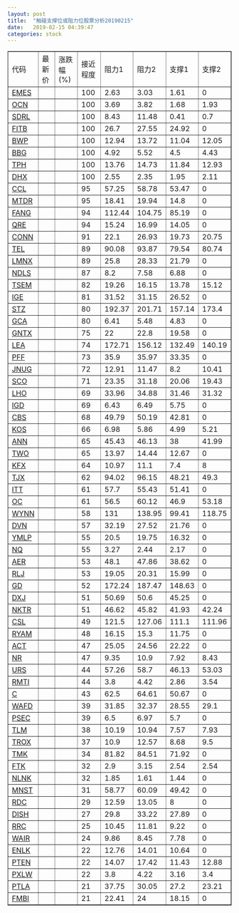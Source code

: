 ```yaml
---
layout: post
title:  "触碰支撑位或阻力位股票分析20190215"
date:   2019-02-15 04:39:47
categories: stock
---
```

<script type="text/javascript">
var stockList = []
stockList.push('gb_emes');
stockList.push('gb_ocn');
stockList.push('gb_sdrl');
stockList.push('gb_fitb');
stockList.push('gb_bwp');
stockList.push('gb_bbg');
stockList.push('gb_tph');
stockList.push('gb_dhx');
stockList.push('gb_ccl');
stockList.push('gb_mtdr');
stockList.push('gb_fang');
stockList.push('gb_qre');
stockList.push('gb_conn');
stockList.push('gb_tel');
stockList.push('gb_lmnx');
stockList.push('gb_ndls');
stockList.push('gb_tsem');
stockList.push('gb_ige');
stockList.push('gb_stz');
stockList.push('gb_gca');
stockList.push('gb_gntx');
stockList.push('gb_lea');
stockList.push('gb_pff');
stockList.push('gb_jnug');
stockList.push('gb_sco');
stockList.push('gb_lho');
stockList.push('gb_igd');
stockList.push('gb_cbs');
stockList.push('gb_kos');
stockList.push('gb_ann');
stockList.push('gb_two');
stockList.push('gb_kfx');
stockList.push('gb_tjx');
stockList.push('gb_itt');
stockList.push('gb_oc');
stockList.push('gb_wynn');
stockList.push('gb_dvn');
stockList.push('gb_ymlp');
stockList.push('gb_nq');
stockList.push('gb_aer');
stockList.push('gb_rlj');
stockList.push('gb_gd');
stockList.push('gb_dxj');
stockList.push('gb_nktr');
stockList.push('gb_csl');
stockList.push('gb_ryam');
stockList.push('gb_act');
stockList.push('gb_nr');
stockList.push('gb_urs');
stockList.push('gb_rmti');
stockList.push('gb_c');
stockList.push('gb_wafd');
stockList.push('gb_psec');
stockList.push('gb_tlm');
stockList.push('gb_trox');
stockList.push('gb_tmk');
stockList.push('gb_ftk');
stockList.push('gb_nlnk');
stockList.push('gb_mnst');
stockList.push('gb_rdc');
stockList.push('gb_dish');
stockList.push('gb_rrc');
stockList.push('gb_wair');
stockList.push('gb_enlk');
stockList.push('gb_pten');
stockList.push('gb_pxlw');
stockList.push('gb_ptla');
stockList.push('gb_fmbi');
</script>
<table border="1">
 <tr>
 <td>代码</td>
 <td>最新价</td>
 <td>涨跌幅(%)</td>
 <td>接近程度</td>
 <td>阻力1</td>
 <td>阻力2</td>
 <td>支撑1</td>
 <td>支撑2</td>
</tr>
  <tr id="emes" class="red">
  <td><a href="http://stock.finance.sina.com.cn/usstock/quotes/EMES.html" target="_blank">EMES</a></td><td></td><td></td><td>100</td><td>2.63</td><td>3.03</td><td>1.61</td><td>0</td></tr>
  <tr id="ocn" class="green">
  <td><a href="http://stock.finance.sina.com.cn/usstock/quotes/OCN.html" target="_blank">OCN</a></td><td></td><td></td><td>100</td><td>3.69</td><td>3.82</td><td>1.68</td><td>1.93</td></tr>
  <tr id="sdrl" class="red">
  <td><a href="http://stock.finance.sina.com.cn/usstock/quotes/SDRL.html" target="_blank">SDRL</a></td><td></td><td></td><td>100</td><td>8.43</td><td>11.48</td><td>0.41</td><td>0.7</td></tr>
  <tr id="fitb" class="red">
  <td><a href="http://stock.finance.sina.com.cn/usstock/quotes/FITB.html" target="_blank">FITB</a></td><td></td><td></td><td>100</td><td>26.7</td><td>27.55</td><td>24.92</td><td>0</td></tr>
  <tr id="bwp" class="green">
  <td><a href="http://stock.finance.sina.com.cn/usstock/quotes/BWP.html" target="_blank">BWP</a></td><td></td><td></td><td>100</td><td>12.94</td><td>13.72</td><td>11.04</td><td>12.05</td></tr>
  <tr id="bbg" class="red">
  <td><a href="http://stock.finance.sina.com.cn/usstock/quotes/BBG.html" target="_blank">BBG</a></td><td></td><td></td><td>100</td><td>4.92</td><td>5.52</td><td>4.5</td><td>4.43</td></tr>
  <tr id="tph" class="green">
  <td><a href="http://stock.finance.sina.com.cn/usstock/quotes/TPH.html" target="_blank">TPH</a></td><td></td><td></td><td>100</td><td>13.76</td><td>14.73</td><td>11.84</td><td>12.93</td></tr>
  <tr id="dhx" class="red">
  <td><a href="http://stock.finance.sina.com.cn/usstock/quotes/DHX.html" target="_blank">DHX</a></td><td></td><td></td><td>100</td><td>2.55</td><td>2.35</td><td>1.95</td><td>2.11</td></tr>
  <tr id="ccl" class="red">
  <td><a href="http://stock.finance.sina.com.cn/usstock/quotes/CCL.html" target="_blank">CCL</a></td><td></td><td></td><td>95</td><td>57.25</td><td>58.78</td><td>53.47</td><td>0</td></tr>
  <tr id="mtdr" class="red">
  <td><a href="http://stock.finance.sina.com.cn/usstock/quotes/MTDR.html" target="_blank">MTDR</a></td><td></td><td></td><td>95</td><td>18.41</td><td>19.94</td><td>14.8</td><td>0</td></tr>
  <tr id="fang" class="red">
  <td><a href="http://stock.finance.sina.com.cn/usstock/quotes/FANG.html" target="_blank">FANG</a></td><td></td><td></td><td>94</td><td>112.44</td><td>104.75</td><td>85.19</td><td>0</td></tr>
  <tr id="qre" class="red">
  <td><a href="http://stock.finance.sina.com.cn/usstock/quotes/QRE.html" target="_blank">QRE</a></td><td></td><td></td><td>94</td><td>15.24</td><td>16.99</td><td>14.05</td><td>0</td></tr>
  <tr id="conn" class="green">
  <td><a href="http://stock.finance.sina.com.cn/usstock/quotes/CONN.html" target="_blank">CONN</a></td><td></td><td></td><td>91</td><td>22.1</td><td>26.93</td><td>19.73</td><td>20.75</td></tr>
  <tr id="tel" class="green">
  <td><a href="http://stock.finance.sina.com.cn/usstock/quotes/TEL.html" target="_blank">TEL</a></td><td></td><td></td><td>89</td><td>90.08</td><td>93.87</td><td>79.54</td><td>80.74</td></tr>
  <tr id="lmnx" class="red">
  <td><a href="http://stock.finance.sina.com.cn/usstock/quotes/LMNX.html" target="_blank">LMNX</a></td><td></td><td></td><td>89</td><td>25.8</td><td>28.33</td><td>21.79</td><td>0</td></tr>
  <tr id="ndls" class="red">
  <td><a href="http://stock.finance.sina.com.cn/usstock/quotes/NDLS.html" target="_blank">NDLS</a></td><td></td><td></td><td>87</td><td>8.2</td><td>7.58</td><td>6.88</td><td>0</td></tr>
  <tr id="tsem" class="red">
  <td><a href="http://stock.finance.sina.com.cn/usstock/quotes/TSEM.html" target="_blank">TSEM</a></td><td></td><td></td><td>82</td><td>19.26</td><td>16.15</td><td>13.78</td><td>15.12</td></tr>
  <tr id="ige" class="red">
  <td><a href="http://stock.finance.sina.com.cn/usstock/quotes/IGE.html" target="_blank">IGE</a></td><td></td><td></td><td>81</td><td>31.52</td><td>31.15</td><td>26.52</td><td>0</td></tr>
  <tr id="stz" class="green">
  <td><a href="http://stock.finance.sina.com.cn/usstock/quotes/STZ.html" target="_blank">STZ</a></td><td></td><td></td><td>80</td><td>192.37</td><td>201.71</td><td>157.14</td><td>173.4</td></tr>
  <tr id="gca" class="green">
  <td><a href="http://stock.finance.sina.com.cn/usstock/quotes/GCA.html" target="_blank">GCA</a></td><td></td><td></td><td>80</td><td>6.41</td><td>5.48</td><td>4.83</td><td>0</td></tr>
  <tr id="gntx" class="green">
  <td><a href="http://stock.finance.sina.com.cn/usstock/quotes/GNTX.html" target="_blank">GNTX</a></td><td></td><td></td><td>75</td><td>22</td><td>22.8</td><td>19.58</td><td>0</td></tr>
  <tr id="lea" class="red">
  <td><a href="http://stock.finance.sina.com.cn/usstock/quotes/LEA.html" target="_blank">LEA</a></td><td></td><td></td><td>74</td><td>172.71</td><td>156.12</td><td>132.49</td><td>140.19</td></tr>
  <tr id="pff" class="green">
  <td><a href="http://stock.finance.sina.com.cn/usstock/quotes/PFF.html" target="_blank">PFF</a></td><td></td><td></td><td>73</td><td>35.9</td><td>35.97</td><td>33.35</td><td>0</td></tr>
  <tr id="jnug" class="green">
  <td><a href="http://stock.finance.sina.com.cn/usstock/quotes/JNUG.html" target="_blank">JNUG</a></td><td></td><td></td><td>72</td><td>12.91</td><td>11.47</td><td>8.2</td><td>10.41</td></tr>
  <tr id="sco" class="green">
  <td><a href="http://stock.finance.sina.com.cn/usstock/quotes/SCO.html" target="_blank">SCO</a></td><td></td><td></td><td>71</td><td>23.35</td><td>31.18</td><td>20.06</td><td>19.43</td></tr>
  <tr id="lho" class="green">
  <td><a href="http://stock.finance.sina.com.cn/usstock/quotes/LHO.html" target="_blank">LHO</a></td><td></td><td></td><td>69</td><td>33.96</td><td>34.88</td><td>31.46</td><td>31.32</td></tr>
  <tr id="igd" class="red">
  <td><a href="http://stock.finance.sina.com.cn/usstock/quotes/IGD.html" target="_blank">IGD</a></td><td></td><td></td><td>69</td><td>6.43</td><td>6.49</td><td>5.75</td><td>0</td></tr>
  <tr id="cbs" class="red">
  <td><a href="http://stock.finance.sina.com.cn/usstock/quotes/CBS.html" target="_blank">CBS</a></td><td></td><td></td><td>68</td><td>49.79</td><td>50.19</td><td>42.81</td><td>0</td></tr>
  <tr id="kos" class="red">
  <td><a href="http://stock.finance.sina.com.cn/usstock/quotes/KOS.html" target="_blank">KOS</a></td><td></td><td></td><td>66</td><td>6.98</td><td>5.86</td><td>4.99</td><td>5.21</td></tr>
  <tr id="ann" class="red">
  <td><a href="http://stock.finance.sina.com.cn/usstock/quotes/ANN.html" target="_blank">ANN</a></td><td></td><td></td><td>65</td><td>45.43</td><td>46.13</td><td>38</td><td>41.99</td></tr>
  <tr id="two" class="red">
  <td><a href="http://stock.finance.sina.com.cn/usstock/quotes/TWO.html" target="_blank">TWO</a></td><td></td><td></td><td>65</td><td>13.97</td><td>14.44</td><td>12.67</td><td>0</td></tr>
  <tr id="kfx" class="green">
  <td><a href="http://stock.finance.sina.com.cn/usstock/quotes/KFX.html" target="_blank">KFX</a></td><td></td><td></td><td>64</td><td>10.97</td><td>11.1</td><td>7.4</td><td>8</td></tr>
  <tr id="tjx" class="green">
  <td><a href="http://stock.finance.sina.com.cn/usstock/quotes/TJX.html" target="_blank">TJX</a></td><td></td><td></td><td>62</td><td>94.02</td><td>96.15</td><td>48.21</td><td>49.3</td></tr>
  <tr id="itt" class="red">
  <td><a href="http://stock.finance.sina.com.cn/usstock/quotes/ITT.html" target="_blank">ITT</a></td><td></td><td></td><td>61</td><td>57.7</td><td>55.43</td><td>51.41</td><td>0</td></tr>
  <tr id="oc" class="green">
  <td><a href="http://stock.finance.sina.com.cn/usstock/quotes/OC.html" target="_blank">OC</a></td><td></td><td></td><td>61</td><td>56.5</td><td>60.12</td><td>46.9</td><td>53.18</td></tr>
  <tr id="wynn" class="green">
  <td><a href="http://stock.finance.sina.com.cn/usstock/quotes/WYNN.html" target="_blank">WYNN</a></td><td></td><td></td><td>58</td><td>131</td><td>138.95</td><td>99.41</td><td>118.75</td></tr>
  <tr id="dvn" class="red">
  <td><a href="http://stock.finance.sina.com.cn/usstock/quotes/DVN.html" target="_blank">DVN</a></td><td></td><td></td><td>57</td><td>32.19</td><td>27.52</td><td>21.76</td><td>0</td></tr>
  <tr id="ymlp" class="red">
  <td><a href="http://stock.finance.sina.com.cn/usstock/quotes/YMLP.html" target="_blank">YMLP</a></td><td></td><td></td><td>55</td><td>20.5</td><td>19.75</td><td>16.32</td><td>0</td></tr>
  <tr id="nq" class="green">
  <td><a href="http://stock.finance.sina.com.cn/usstock/quotes/NQ.html" target="_blank">NQ</a></td><td></td><td></td><td>55</td><td>3.27</td><td>2.44</td><td>2.17</td><td>0</td></tr>
  <tr id="aer" class="red">
  <td><a href="http://stock.finance.sina.com.cn/usstock/quotes/AER.html" target="_blank">AER</a></td><td></td><td></td><td>53</td><td>48.1</td><td>47.86</td><td>38.62</td><td>0</td></tr>
  <tr id="rlj" class="red">
  <td><a href="http://stock.finance.sina.com.cn/usstock/quotes/RLJ.html" target="_blank">RLJ</a></td><td></td><td></td><td>53</td><td>19.05</td><td>20.31</td><td>15.99</td><td>0</td></tr>
  <tr id="gd" class="red">
  <td><a href="http://stock.finance.sina.com.cn/usstock/quotes/GD.html" target="_blank">GD</a></td><td></td><td></td><td>52</td><td>172.24</td><td>187.47</td><td>148.63</td><td>0</td></tr>
  <tr id="dxj" class="red">
  <td><a href="http://stock.finance.sina.com.cn/usstock/quotes/DXJ.html" target="_blank">DXJ</a></td><td></td><td></td><td>51</td><td>50.69</td><td>50.6</td><td>45.25</td><td>0</td></tr>
  <tr id="nktr" class="green">
  <td><a href="http://stock.finance.sina.com.cn/usstock/quotes/NKTR.html" target="_blank">NKTR</a></td><td></td><td></td><td>51</td><td>46.62</td><td>45.82</td><td>41.93</td><td>42.24</td></tr>
  <tr id="csl" class="red">
  <td><a href="http://stock.finance.sina.com.cn/usstock/quotes/CSL.html" target="_blank">CSL</a></td><td></td><td></td><td>49</td><td>121.5</td><td>127.06</td><td>111.1</td><td>111.96</td></tr>
  <tr id="ryam" class="red">
  <td><a href="http://stock.finance.sina.com.cn/usstock/quotes/RYAM.html" target="_blank">RYAM</a></td><td></td><td></td><td>48</td><td>16.15</td><td>15.3</td><td>11.75</td><td>0</td></tr>
  <tr id="act" class="red">
  <td><a href="http://stock.finance.sina.com.cn/usstock/quotes/ACT.html" target="_blank">ACT</a></td><td></td><td></td><td>47</td><td>25.05</td><td>24.56</td><td>22.22</td><td>0</td></tr>
  <tr id="nr" class="green">
  <td><a href="http://stock.finance.sina.com.cn/usstock/quotes/NR.html" target="_blank">NR</a></td><td></td><td></td><td>47</td><td>9.35</td><td>10.9</td><td>7.92</td><td>8.43</td></tr>
  <tr id="urs" class="green">
  <td><a href="http://stock.finance.sina.com.cn/usstock/quotes/URS.html" target="_blank">URS</a></td><td></td><td></td><td>44</td><td>57.26</td><td>58.7</td><td>46.13</td><td>53.03</td></tr>
  <tr id="rmti" class="green">
  <td><a href="http://stock.finance.sina.com.cn/usstock/quotes/RMTI.html" target="_blank">RMTI</a></td><td></td><td></td><td>44</td><td>3.8</td><td>4.42</td><td>2.86</td><td>3.54</td></tr>
  <tr id="c" class="red">
  <td><a href="http://stock.finance.sina.com.cn/usstock/quotes/C.html" target="_blank">C</a></td><td></td><td></td><td>43</td><td>62.5</td><td>64.61</td><td>50.67</td><td>0</td></tr>
  <tr id="wafd" class="green">
  <td><a href="http://stock.finance.sina.com.cn/usstock/quotes/WAFD.html" target="_blank">WAFD</a></td><td></td><td></td><td>39</td><td>31.85</td><td>32.37</td><td>28.55</td><td>29.1</td></tr>
  <tr id="psec" class="red">
  <td><a href="http://stock.finance.sina.com.cn/usstock/quotes/PSEC.html" target="_blank">PSEC</a></td><td></td><td></td><td>39</td><td>6.5</td><td>6.97</td><td>5.7</td><td>0</td></tr>
  <tr id="tlm" class="green">
  <td><a href="http://stock.finance.sina.com.cn/usstock/quotes/TLM.html" target="_blank">TLM</a></td><td></td><td></td><td>38</td><td>10.19</td><td>10.94</td><td>7.57</td><td>7.93</td></tr>
  <tr id="trox" class="red">
  <td><a href="http://stock.finance.sina.com.cn/usstock/quotes/TROX.html" target="_blank">TROX</a></td><td></td><td></td><td>37</td><td>10.9</td><td>12.57</td><td>8.68</td><td>9.5</td></tr>
  <tr id="tmk" class="green">
  <td><a href="http://stock.finance.sina.com.cn/usstock/quotes/TMK.html" target="_blank">TMK</a></td><td></td><td></td><td>34</td><td>81.82</td><td>84.51</td><td>71.92</td><td>0</td></tr>
  <tr id="ftk" class="red">
  <td><a href="http://stock.finance.sina.com.cn/usstock/quotes/FTK.html" target="_blank">FTK</a></td><td></td><td></td><td>32</td><td>2.9</td><td>3.15</td><td>2.54</td><td>2.54</td></tr>
  <tr id="nlnk" class="green">
  <td><a href="http://stock.finance.sina.com.cn/usstock/quotes/NLNK.html" target="_blank">NLNK</a></td><td></td><td></td><td>32</td><td>1.85</td><td>1.61</td><td>1.44</td><td>0</td></tr>
  <tr id="mnst" class="red">
  <td><a href="http://stock.finance.sina.com.cn/usstock/quotes/MNST.html" target="_blank">MNST</a></td><td></td><td></td><td>31</td><td>58.77</td><td>60.09</td><td>49.42</td><td>0</td></tr>
  <tr id="rdc" class="red">
  <td><a href="http://stock.finance.sina.com.cn/usstock/quotes/RDC.html" target="_blank">RDC</a></td><td></td><td></td><td>29</td><td>12.59</td><td>13.05</td><td>8</td><td>0</td></tr>
  <tr id="dish" class="red">
  <td><a href="http://stock.finance.sina.com.cn/usstock/quotes/DISH.html" target="_blank">DISH</a></td><td></td><td></td><td>27</td><td>29.8</td><td>33.22</td><td>27.89</td><td>0</td></tr>
  <tr id="rrc" class="red">
  <td><a href="http://stock.finance.sina.com.cn/usstock/quotes/RRC.html" target="_blank">RRC</a></td><td></td><td></td><td>25</td><td>10.45</td><td>11.81</td><td>9.22</td><td>0</td></tr>
  <tr id="wair" class="green">
  <td><a href="http://stock.finance.sina.com.cn/usstock/quotes/WAIR.html" target="_blank">WAIR</a></td><td></td><td></td><td>24</td><td>9.86</td><td>8.45</td><td>7.78</td><td>0</td></tr>
  <tr id="enlk" class="red">
  <td><a href="http://stock.finance.sina.com.cn/usstock/quotes/ENLK.html" target="_blank">ENLK</a></td><td></td><td></td><td>22</td><td>12.76</td><td>14.01</td><td>10.64</td><td>0</td></tr>
  <tr id="pten" class="red">
  <td><a href="http://stock.finance.sina.com.cn/usstock/quotes/PTEN.html" target="_blank">PTEN</a></td><td></td><td></td><td>22</td><td>14.07</td><td>17.42</td><td>11.43</td><td>12.88</td></tr>
  <tr id="pxlw" class="red">
  <td><a href="http://stock.finance.sina.com.cn/usstock/quotes/PXLW.html" target="_blank">PXLW</a></td><td></td><td></td><td>22</td><td>3.8</td><td>4.22</td><td>3.16</td><td>3.4</td></tr>
  <tr id="ptla" class="red">
  <td><a href="http://stock.finance.sina.com.cn/usstock/quotes/PTLA.html" target="_blank">PTLA</a></td><td></td><td></td><td>21</td><td>37.75</td><td>30.05</td><td>27.2</td><td>23.21</td></tr>
  <tr id="fmbi" class="red">
  <td><a href="http://stock.finance.sina.com.cn/usstock/quotes/FMBI.html" target="_blank">FMBI</a></td><td></td><td></td><td>21</td><td>22.41</td><td>24</td><td>18.15</td><td>0</td></tr>
</table>
